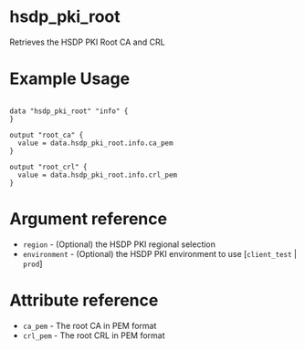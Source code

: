 # hsdp_pki_root
Retrieves the HSDP PKI Root CA and CRL

# Example Usage

```hcl

data "hsdp_pki_root" "info" {
}

output "root_ca" {
  value = data.hsdp_pki_root.info.ca_pem
}

output "root_crl" {
  value = data.hsdp_pki_root.info.crl_pem
}
```
# Argument reference
* `region` - (Optional) the HSDP PKI regional selection
* `environment` - (Optional) the HSDP PKI environment to use [`client_test` | `prod`]
 
# Attribute reference

* `ca_pem` - The root CA in PEM format
* `crl_pem` - The root CRL in PEM format
